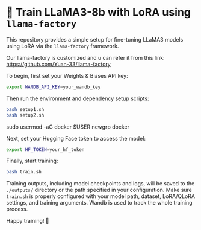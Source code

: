 # 🚀 Train LLaMA3-8b with LoRA using `llama-factory`

This repository provides a simple setup for fine-tuning LLaMA3 models using LoRA via the `llama-factory` framework.

Our llama-factory is customized and u can refer it from this link: https://github.com/Yuan-33/llama-factory

To begin, first set your Weights & Biases API key:

```bash
export WANDB_API_KEY=your_wandb_key
```

Then run the environment and dependency setup scripts:

```bash
bash setup1.sh
bash setup2.sh
```


sudo usermod -aG docker $USER
newgrp docker


Next, set your Hugging Face token to access the model:

```bash
export HF_TOKEN=your_hf_token
```

Finally, start training:

```bash
bash train.sh
```

Training outputs, including model checkpoints and logs, will be saved to the `./outputs/` directory or the path specified in your configuration. Make sure `train.sh` is properly configured with your model path, dataset, LoRA/QLoRA settings, and training arguments. Wandb is used to track the whole training process.

Happy training! 🚀
